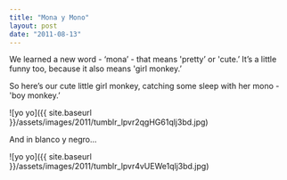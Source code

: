 ```yaml
---
title: "Mona y Mono"
layout: post
date: "2011-08-13"
---
```


We learned a new word - ‘mona’ - that means 'pretty’ or 'cute.’ It’s a little funny too, because it also means 'girl monkey.’

So here’s our cute little girl monkey, catching some sleep with her mono - 'boy monkey.’

![yo yo]({{ site.baseurl }}/assets/images/2011/tumblr_lpvr2qgHG61qlj3bd.jpg)

And in blanco y negro…

![yo yo]({{ site.baseurl }}/assets/images/2011/tumblr_lpvr4vUEWe1qlj3bd.jpg)
